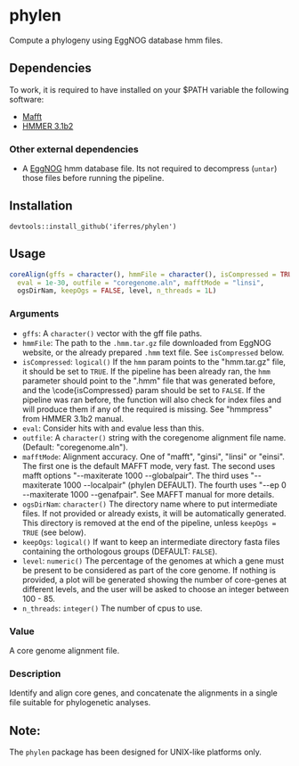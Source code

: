 # phylen
Compute a phylogeny using EggNOG database hmm files.

## Dependencies
To work, it is required to have installed on your $PATH variable the following software:
 * [Mafft](http://mafft.cbrc.jp/alignment/software/)
 * [HMMER 3.1b2](http://hmmer.org/download.html)
### Other external dependencies

 * A [EggNOG](http://eggnogdb.embl.de/#/app/downloads) hmm database file. Its not required to decompress (`untar`) those files before running the pipeline.
 
## Installation
```
devtools::install_github('iferres/phylen')
```

## Usage
```r
coreAlign(gffs = character(), hmmFile = character(), isCompressed = TRUE,
  eval = 1e-30, outfile = "coregenome.aln", mafftMode = "linsi",
  ogsDirNam, keepOgs = FALSE, level, n_threads = 1L)
```
### Arguments
 * `gffs`:     A `character()` vector with the gff file paths.
 * `hmmFile`:  The path to the `.hmm.tar.gz` file downloaded from EggNOG website, or the already prepared `.hmm` text file. See `isCompressed` below.
 * `isCompressed`: `logical()` If the `hmm` param points to the "hmm.tar.gz" file, it should be set to `TRUE`. If the pipeline has been already ran, the `hmm` parameter should point to the ".hmm" file that was generated before, and the \code{isCompressed} param should be set to `FALSE`. If the pipeline was ran before, the function will also check for index files and will produce them if any of the required is missing. See "hmmpress" from HMMER 3.1b2 manual.
 * `eval`:     Consider hits with and evalue less than this.
 * `outfile`:  A `character()` string with the coregenome alignment file name. (Default: "coregenome.aln").
 * `mafftMode`: Alignment accuracy. One of "mafft", "ginsi", "linsi" or "einsi". The first one is the default MAFFT mode, very fast. The second uses mafft options "--maxiterate 1000 --globalpair". The third uses "--maxiterate 1000 --localpair" (phylen DEFAULT). The fourth uses "--ep 0 --maxiterate 1000 --genafpair". See MAFFT manual for more details.
 * `ogsDirNam`: `character()` The directory name where to put intermediate files. If not provided or already exists, it will be automatically generated. This directory is removed at the end of the pipeline, unless `keepOgs = TRUE` (see below).
 * `keepOgs`:  `logical()` If want to keep an intermediate directory fasta files containing the orthologous groups (DEFAULT: `FALSE`).
 * `level`:    `numeric()` The percentage of the genomes at which a gene must be present to be considered as part of the core genome. If nothing is provided, a plot will be generated showing the number of core-genes at different levels, and the user will be asked to choose an integer between 100 - 85.
 * `n_threads`: `integer()` The number of cpus to use.
 
### Value
A core genome alignment file.

### Description
Identify and align core genes, and concatenate the alignments in a single file suitable for phylogenetic analyses.

## Note:

The `phylen` package has been designed for UNIX-like platforms only.
